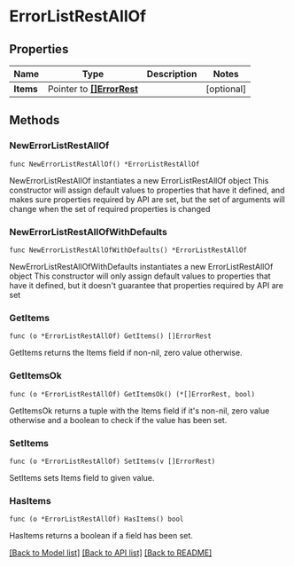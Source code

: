 # ErrorListRestAllOf

## Properties

Name | Type | Description | Notes
------------ | ------------- | ------------- | -------------
**Items** | Pointer to [**[]ErrorRest**](ErrorRest.md) |  | [optional] 


## Methods

### NewErrorListRestAllOf

`func NewErrorListRestAllOf() *ErrorListRestAllOf`

NewErrorListRestAllOf instantiates a new ErrorListRestAllOf object
This constructor will assign default values to properties that have it defined,
and makes sure properties required by API are set, but the set of arguments
will change when the set of required properties is changed

### NewErrorListRestAllOfWithDefaults

`func NewErrorListRestAllOfWithDefaults() *ErrorListRestAllOf`

NewErrorListRestAllOfWithDefaults instantiates a new ErrorListRestAllOf object
This constructor will only assign default values to properties that have it defined,
but it doesn't guarantee that properties required by API are set


### GetItems

`func (o *ErrorListRestAllOf) GetItems() []ErrorRest`

GetItems returns the Items field if non-nil, zero value otherwise.

### GetItemsOk

`func (o *ErrorListRestAllOf) GetItemsOk() (*[]ErrorRest, bool)`

GetItemsOk returns a tuple with the Items field if it's non-nil, zero value otherwise
and a boolean to check if the value has been set.

### SetItems

`func (o *ErrorListRestAllOf) SetItems(v []ErrorRest)`

SetItems sets Items field to given value.

### HasItems

`func (o *ErrorListRestAllOf) HasItems() bool`

HasItems returns a boolean if a field has been set.



[[Back to Model list]](../README.md#documentation-for-models) [[Back to API list]](../README.md#documentation-for-api-endpoints) [[Back to README]](../README.md)

